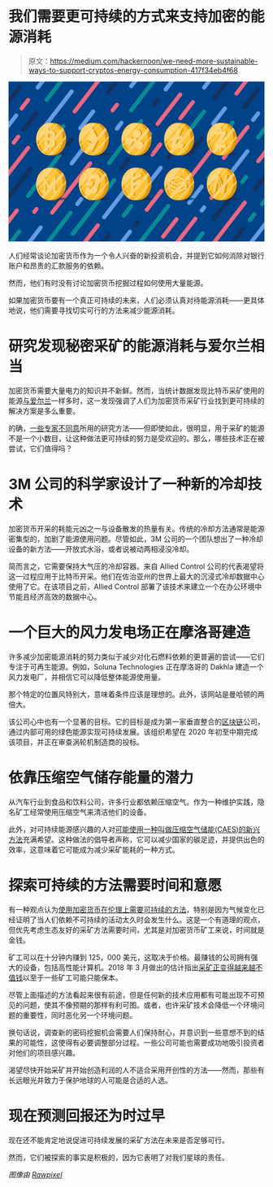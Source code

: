 # 我们需要更可持续的方式来支持加密的能源消耗

> 原文：<https://medium.com/hackernoon/we-need-more-sustainable-ways-to-support-cryptos-energy-consumption-417f34eb4f68>

![](img/be1445fa88bd22c06dbfed5877a32bfe.png)

人们经常谈论加密货币作为一个令人兴奋的新投资机会，并提到它如何消除对银行账户和昂贵的汇款服务的依赖。

然而，他们有时没有讨论加密货币挖掘过程如何使用大量能源。

如果加密货币要有一个真正可持续的未来，人们必须认真对待能源消耗——更具体地说，他们需要寻找切实可行的方法来减少能源消耗。

# 研究发现秘密采矿的能源消耗与爱尔兰相当

加密货币需要大量电力的知识并不新鲜。然而，当统计数据发现比特币采矿使用的能源[与爱尔兰](https://www.theguardian.com/technology/2017/nov/27/bitcoin-mining-consumes-electricity-ireland)一样多时，这一发现强调了人们为加密货币采矿行业找到更可持续的解决方案是多么重要。

的确，[一些专家不同意](https://bigthink.com/stephen-johnson/new-paper-says-bitcoin-network-uses-as-much-energy-as-ireland-but-not-all-agree)所用的研究方法——但即使如此，很明显，用于采矿的能源不是一个小数目，让这种做法更可持续的努力是受欢迎的。那么，哪些技术正在被尝试，它们值得吗？

# 3M 公司的科学家设计了一种新的冷却技术

加密货币开采的耗能元凶之一与设备散发的热量有关。传统的冷却方法通常是能源密集型的，加剧了能源使用问题。尽管如此，3M 公司的一个团队想出了一种冷却设备的新方法——开放式水浴，或者说被动两相浸没冷却。

简而言之，它需要保持大气压的冷却容器。来自 Allied Control 公司的代表渴望将这一过程应用于比特币开采。他们在佐治亚州的世界上最大的沉浸式冷却数据中心使用了它。在该项目之前，Allied Control 部署了该技术来建立一个在办公环境中节能且经济高效的数据中心。

# 一个巨大的风力发电场正在摩洛哥建造

许多减少加密能源消耗的努力类似于减少对化石燃料依赖的更普遍的尝试——它们专注于可再生能源。例如，Soluna Technologies 正在摩洛哥的 Dakhla 建造一个风力发电厂，并相信它可以降低整体能源使用量。

那个特定的位置风特别大，意味着条件应该是理想的。此外，该网站是曼哈顿的两倍大。

该公司心中也有一个显著的目标。它的目标是成为第一家垂直整合的[区块链](https://hackernoon.com/tagged/blockchain)公司，通过内部可用的绿色能源实现可持续发展。该组织希望在 2020 年初至中期完成该项目，并正在审查涡轮机制造商的投标。

# 依靠压缩空气储存能量的潜力

从汽车行业到食品和饮料公司，许多行业都依赖压缩空气。作为一种维护实践，隐名矿工经常使用压缩空气来清洁他们的设备。

此外，对可持续能源感兴趣的人对[可能使用一种叫做压缩空气储能(CAES)的新兴方法](https://www.quincycompressor.com/future-compressed-air-use/)充满希望。这种做法的倡导者声称，它可以减少国家的碳足迹，并提供出色的效率，这意味着它可能成为减少采矿能耗的一种方式。

# 探索可持续的方法需要时间和意愿

有一种观点认为[使用加密货币在伦理上需要可持续的方法](https://qz.com/1204842/bitcoin-mining-should-use-renewable-energy-if-we-want-cryptocurrencies-to-be-ethical/)，特别是因为气候变化已经证明了当人们依赖不可持续的活动太久时会发生什么。这是一个有道理的观点，但优先考虑生态友好的采矿方法需要时间，尤其是对加密货币矿工来说，时间就是金钱。

矿工可以在十分钟内赚到 125，000 美元，这取决于价格。最赚钱的公司拥有强大的设备，包括高性能计算机。2018 年 3 月做出的估计指出[采矿正变得越来越不值钱](https://hackernoon.com/cryptominers-earn-85-000-every-10-minutes-heres-how-you-could-start-mining-today-5bb0f9d56801)以至于一些矿工可能只能保本。

尽管上面描述的方法看起来很有前途，但是任何新的技术应用都有可能出现不可预见的问题，使其不像预期的那样有利可图。或者，也许采矿技术会降低一个环境问题的重要性，同时恶化另一个环境问题。

换句话说，调查新的密码挖掘机会需要人们保持耐心，并意识到一些意想不到的结果的可能性，这使得有必要调整部分过程。一些公司可能也需要成功地吸引投资者对他们的项目感兴趣。

渴望尽快开始采矿并开始创造利润的人不适合采用开创性的方法——然而，那些有长远眼光并致力于保护地球的人可能是合适的人选。

# 现在预测回报还为时过早

现在还不能肯定地说促进可持续发展的采矿方法在未来是否足够可行。

然而，它们被探索的事实是积极的，因为它表明了对我们星球的责任。

*图像由* [*Rawpixel*](https://www.rawpixel.com/image/474789/set-various-cryptocurrencies-electronic-cash-symbol-vector)